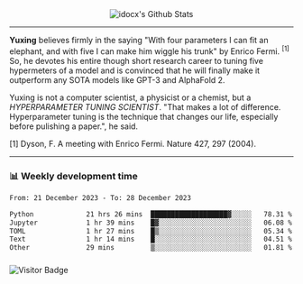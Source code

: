 <div align="center">
    <img align="center" src="https://github-readme-stats.vercel.app/api?username=idocx&show_icons=true&count_private=true&hide_border=true" alt="idocx's Github Stats"></img>
</div>

---

**Yuxing** believes firmly in the saying "With four parameters I can fit an elephant, and with five I can make him wiggle his trunk" by Enrico Fermi. <sup>[1]</sup> So, he devotes his entire though short research career to tuning five hypermeters of a model and is convinced that he will finally make it outperform any SOTA models like GPT-3 and AlphaFold 2.

Yuxing is not a computer scientist, a physicist or a chemist, but a *HYPERPARAMETER TUNING SCIENTIST*. "That makes a lot of difference. Hyperparameter tuning is the technique that changes our life, especially before pulishing a paper.", he said.

[1] Dyson, F. A meeting with Enrico Fermi. Nature 427, 297 (2004).


---

### 📊 Weekly development time
<!--START_SECTION:waka-->

```txt
From: 21 December 2023 - To: 28 December 2023

Python             21 hrs 26 mins  ███████████████████▓░░░░░   78.31 %
Jupyter            1 hr 39 mins    █▓░░░░░░░░░░░░░░░░░░░░░░░   06.08 %
TOML               1 hr 27 mins    █▒░░░░░░░░░░░░░░░░░░░░░░░   05.34 %
Text               1 hr 14 mins    █░░░░░░░░░░░░░░░░░░░░░░░░   04.51 %
Other              29 mins         ▒░░░░░░░░░░░░░░░░░░░░░░░░   01.81 %
```

<!--END_SECTION:waka-->

### 

![Visitor Badge](https://visitor-badge.laobi.icu/badge?page_id=idocx.idocx)